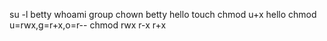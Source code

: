  su -l betty
whoami
group
chown betty hello
touch
chmod u+x hello
chmod u=rwx,g=r+x,o=r--
chmod rwx r-x r+x
